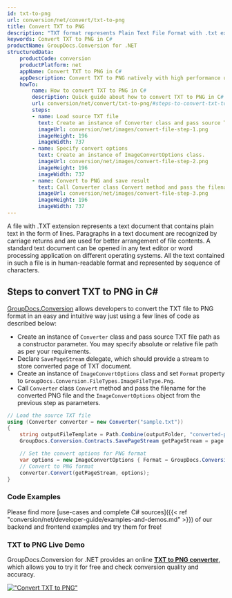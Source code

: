 ```yaml
---
id: txt-to-png
url: conversion/net/convert/txt-to-png
title: Convert TXT to PNG
description: "TXT format represents Plain Text File Format with .txt extension. Learn how to convert TXT to PNG file programmatically in C# language using GroupDocs.Conversion for .NET library."
keywords: Convert TXT to PNG in C#
productName: GroupDocs.Conversion for .NET
structuredData:
    productCode: conversion
    productPlatform: net
    appName: Convert TXT to PNG in C#
    appDescription: Convert TXT to PNG natively with high performance using C# language and server side GroupDocs.Conversion for .NET APIs, without the use of any software like Microsoft or Open Office.
    howTo:
        name: How to convert TXT to PNG in C# 
        description: Quick guide about how to convert TXT to PNG in C# with high performance and accuracy.
        url: conversion/net/convert/txt-to-png/#steps-to-convert-txt-to-png-in-c
        steps:
        - name: Load source TXT file 
          text: Create an instance of Converter class and pass source TXT file path as a constructor parameter. You may specify absolute or relative file path as per your requirements. 
          imageUrl: conversion/net/images/convert-file-step-1.png
          imageHeight: 196
          imageWidth: 737
        - name: Specify convert options 
          text: Create an instance of ImageConvertOptions class.
          imageUrl: conversion/net/images/convert-file-step-2.png
          imageHeight: 196
          imageWidth: 737
        - name: Convert to PNG and save result 
          text: Call Converter class Convert method and pass the filename for the converted HTML file and the ImageConvertOptions object from the previous step as parameters.
          imageUrl: conversion/net/images/convert-file-step-3.png
          imageHeight: 196
          imageWidth: 737
---
```


A file with .TXT extension represents a text document that contains plain text in the form of lines. Paragraphs in a text document are recognized by carriage returns and are used for better arrangement of file contents. A standard text document can be opened in any text editor or word processing application on different operating systems. All the text contained in such a file is in human-readable format and represented by sequence of characters.

## Steps to convert TXT to PNG in C#

[GroupDocs.Conversion](https://products.groupdocs.com/conversion/net) allows developers to convert the TXT file to PNG format in an easy and intuitive way just using a few lines of code as described below:

* Create an instance of `Converter` class and pass source TXT file path as a constructor parameter. You may specify absolute or relative file path as per your requirements. 
* Declare `SavePageStream` delegate, which should provide a stream to store converted page of TXT document.
* Create an instance of `ImageConvertOptions` class and set `Format` property to `GroupDocs.Conversion.FileTypes.ImageFileType.Png`.
* Call `Converter` class `Convert` method and pass the filename for the converted PNG file and the `ImageConvertOptions` object from the previous step as parameters.

```csharp
// Load the source TXT file
using (Converter converter = new Converter("sample.txt"))
{
    string outputFileTemplate = Path.Combine(outputFolder, "converted-page-{0}.png");
    GroupDocs.Conversion.Contracts.SavePageStream getPageStream = page => new FileStream(string.Format(outputFileTemplate, page), FileMode.Create);

    // Set the convert options for PNG format
    var options = new ImageConvertOptions { Format = GroupDocs.Conversion.FileTypes.ImageFileType.Png };   
    // Convert to PNG format
    converter.Convert(getPageStream, options);
}
```

### Code Examples

Please find more [use-cases and complete C# sources]({{< ref "conversion/net/developer-guide/examples-and-demos.md" >}}) of our backend and frontend examples and try them for free!

### TXT to PNG Live Demo

GroupDocs.Conversion for .NET provides an online [**TXT to PNG converter**](https://products.groupdocs.app/conversion/txt-to-png), which allows you to try it for free and check conversion quality and accuracy.

[!["Convert TXT to PNG"](conversion/net/images/convert-to-png/convert-txt-to-png.png)](https://products.groupdocs.app/conversion/txt-to-png)